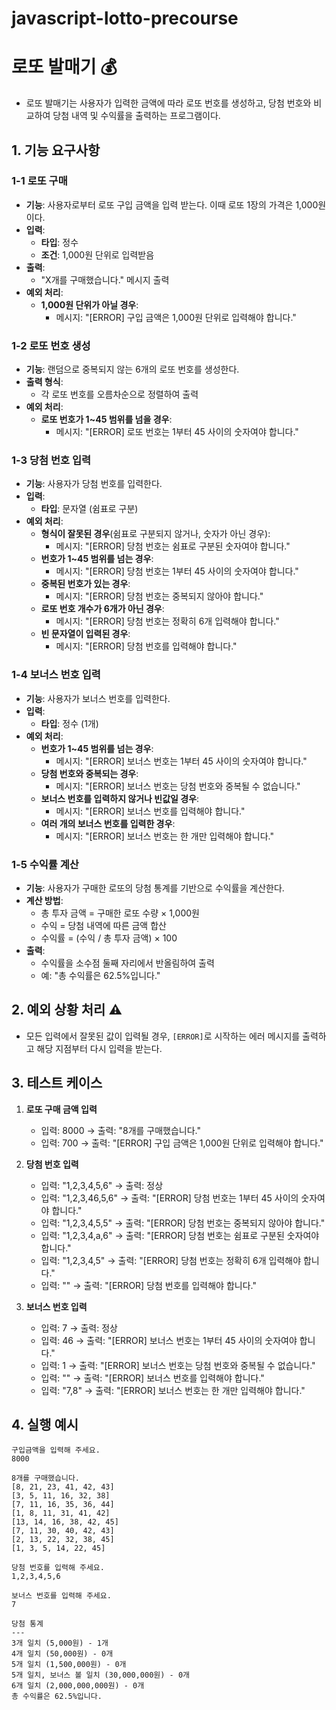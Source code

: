 # javascript-lotto-precourse
# 로또 발매기 💰
- 로또 발매기는 사용자가 입력한 금액에 따라 로또 번호를 생성하고, 당첨 번호와 비교하여 당첨 내역 및 수익률을 출력하는 프로그램이다. 

## 1. 기능 요구사항 

### 1-1 로또 구매 
- **기능**: 사용자로부터 로또 구입 금액을 입력 받는다. 이때 로또 1장의 가격은 1,000원이다.
- **입력**:
  - **타입**: 정수
  - **조건**: 1,000원 단위로 입력받음
- **출력**:
  - "X개를 구매했습니다." 메시지 출력
- **예외 처리**:
  - **1,000원 단위가 아닐 경우**:
    - 메시지: "[ERROR] 구입 금액은 1,000원 단위로 입력해야 합니다."

### 1-2 로또 번호 생성
- **기능**: 랜덤으로 중복되지 않는 6개의 로또 번호를 생성한다.
- **출력 형식**:
  - 각 로또 번호를 오름차순으로 정렬하여 출력
- **예외 처리**:
  - **로또 번호가 1~45 범위를 넘을 경우**:
    - 메시지: "[ERROR] 로또 번호는 1부터 45 사이의 숫자여야 합니다."

### 1-3 당첨 번호 입력
- **기능**: 사용자가 당첨 번호를 입력한다.
- **입력**:
  - **타입**: 문자열 (쉼표로 구분)
- **예외 처리**:
  - **형식이 잘못된 경우**(쉼표로 구분되지 않거나, 숫자가 아닌 경우):
    - 메시지: "[ERROR] 당첨 번호는 쉼표로 구분된 숫자여야 합니다."
  - **번호가 1~45 범위를 넘는 경우**:
    - 메시지: "[ERROR] 당첨 번호는 1부터 45 사이의 숫자여야 합니다."
  - **중복된 번호가 있는 경우**:
    - 메시지: "[ERROR] 당첨 번호는 중복되지 않아야 합니다."
  - **로또 번호 개수가 6개가 아닌 경우**:
    - 메시지: "[ERROR] 당첨 번호는 정확히 6개 입력해야 합니다."
  - **빈 문자열이 입력된 경우**:
    - 메시지: "[ERROR] 당첨 번호를 입력해야 합니다."

### 1-4 보너스 번호 입력
- **기능**: 사용자가 보너스 번호를 입력한다.
- **입력**:
  - **타입**: 정수 (1개)
- **예외 처리**:
  - **번호가 1~45 범위를 넘는 경우**:
    - 메시지: "[ERROR] 보너스 번호는 1부터 45 사이의 숫자여야 합니다."
  - **당첨 번호와 중복되는 경우**:
    - 메시지: "[ERROR] 보너스 번호는 당첨 번호와 중복될 수 없습니다."
  - **보너스 번호를 입력하지 않거나 빈값일 경우**:
    - 메시지: "[ERROR] 보너스 번호를 입력해야 합니다."
  - **여러 개의 보너스 번호를 입력한 경우**:
    - 메시지: "[ERROR] 보너스 번호는 한 개만 입력해야 합니다."

### 1-5 수익률 계산
- **기능**: 사용자가 구매한 로또의 당첨 통계를 기반으로 수익률을 계산한다.
- **계산 방법**:
    - 총 투자 금액 = 구매한 로또 수량 × 1,000원
    - 수익 = 당첨 내역에 따른 금액 합산
    - 수익률 = (수익 / 총 투자 금액) × 100
- **출력**:
  - 수익률을 소수점 둘째 자리에서 반올림하여 출력
  - 예: "총 수익률은 62.5%입니다."

## 2. 예외 상황 처리 ⚠️
- 모든 입력에서 잘못된 값이 입력될 경우, `[ERROR]`로 시작하는 에러 메시지를 출력하고 해당 지점부터 다시 입력을 받는다.

## 3. 테스트 케이스
1. **로또 구매 금액 입력**
   - 입력: 8000 → 출력: "8개를 구매했습니다."
   - 입력: 700 → 출력: "[ERROR] 구입 금액은 1,000원 단위로 입력해야 합니다."

2. **당첨 번호 입력**
   - 입력: "1,2,3,4,5,6" → 출력: 정상
   - 입력: "1,2,3,46,5,6" → 출력: "[ERROR] 당첨 번호는 1부터 45 사이의 숫자여야 합니다."
   - 입력: "1,2,3,4,5,5" → 출력: "[ERROR] 당첨 번호는 중복되지 않아야 합니다."
   - 입력: "1,2,3,4,a,6" → 출력: "[ERROR] 당첨 번호는 쉼표로 구분된 숫자여야 합니다."
   - 입력: "1,2,3,4,5" → 출력: "[ERROR] 당첨 번호는 정확히 6개 입력해야 합니다."
   - 입력: "" → 출력: "[ERROR] 당첨 번호를 입력해야 합니다."

3. **보너스 번호 입력**
   - 입력: 7 → 출력: 정상
   - 입력: 46 → 출력: "[ERROR] 보너스 번호는 1부터 45 사이의 숫자여야 합니다."
   - 입력: 1 → 출력: "[ERROR] 보너스 번호는 당첨 번호와 중복될 수 없습니다."   
   - 입력: "" → 출력: "[ERROR] 보너스 번호를 입력해야 합니다."
   - 입력: "7,8" → 출력: "[ERROR] 보너스 번호는 한 개만 입력해야 합니다."

 ## 4. 실행 예시
```
구입금액을 입력해 주세요.
8000

8개를 구매했습니다.
[8, 21, 23, 41, 42, 43] 
[3, 5, 11, 16, 32, 38] 
[7, 11, 16, 35, 36, 44] 
[1, 8, 11, 31, 41, 42] 
[13, 14, 16, 38, 42, 45] 
[7, 11, 30, 40, 42, 43] 
[2, 13, 22, 32, 38, 45] 
[1, 3, 5, 14, 22, 45]

당첨 번호를 입력해 주세요.
1,2,3,4,5,6

보너스 번호를 입력해 주세요.
7

당첨 통계
---
3개 일치 (5,000원) - 1개
4개 일치 (50,000원) - 0개
5개 일치 (1,500,000원) - 0개
5개 일치, 보너스 볼 일치 (30,000,000원) - 0개
6개 일치 (2,000,000,000원) - 0개
총 수익률은 62.5%입니다.